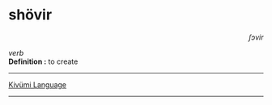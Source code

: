
# shövir

<div align="right"><i>ʃɔvir</i></div>

*verb*  
**Definition :** to create  

---

[Kivümi Language](../README.md)

---
